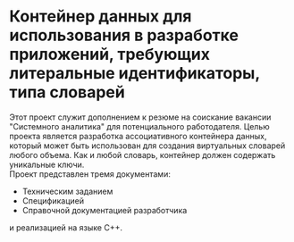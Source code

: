 # Контейнер данных для использования в разработке приложений, требующих литеральные идентификаторы, типа словарей 

Этот проект служит дополнением к резюме на соискание вакансии "Системного аналитика" для потенциального работодателя. 
Целью проекта является разработка ассоциативного контейнера данных, который может быть использован для создания виртуальных словарей любого объема. Как и любой словарь, контейнер должен содержать уникальные ключи.   
Проект представлен тремя документами:
- Техническим заданием
- Спецификацией
- Справочной документацией разработчика

и реализацией на языке C++.


